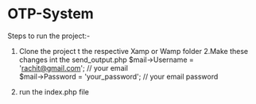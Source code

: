 # OTP-System

Steps to run the project:-
1. Clone the project t the respective Xamp or Wamp folder
2.Make these changes int the send_output.php 
  $mail->Username = 'rachit@gmail.com'; // your email                 
	$mail->Password = 'your_password'; // your email password
  
3. run the index.php file
